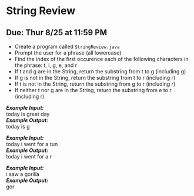 # String Review

## Due: Thur 8/25 at 11:59 PM

- Create a program called `StringReview.java`
- Prompt the user for a phrase (all lowercase)
- Find the index of the first occurence each of the following characters in the phrase: t, i, g, e, and r
- If t and g are in the String, return the substring from t to g (including g)
- If g is not in the String, return the substring from t to r (including r)
- If t is not in the String, return the substring from g to r (including r)
- If neither t nor g are in the String, return the substring from e to r (including r)

***Example Input:***\
today is great day\
***Example Output:***\
today is g

***Example Input:***\
today i went for a run\
***Example Output:***\
today i went for a r

***Example Input:***\
i saw a gorilla\
***Example Output:***\
gor
